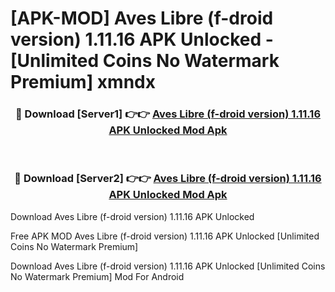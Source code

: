 # [APK-MOD] Aves Libre (f-droid version) 1.11.16 APK Unlocked - [Unlimited Coins No Watermark Premium] xmndx



<div align="center">
<h3>🔴 Download [Server1] 👉👉 <a href="https://momento.my/?title=Aves_Libre_(f-droid_version)_1.11.16_APK_Unlocked">Aves Libre (f-droid version) 1.11.16 APK Unlocked Mod Apk</a></h3><br>

<h3>🔴 Download [Server2] 👉👉 <a href="https://momento.my/?title=Aves_Libre_(f-droid_version)_1.11.16_APK_Unlocked">Aves Libre (f-droid version) 1.11.16 APK Unlocked Mod Apk</a></h3>
</div>



Download Aves Libre (f-droid version) 1.11.16 APK Unlocked 

Free APK MOD Aves Libre (f-droid version) 1.11.16 APK Unlocked [Unlimited Coins No Watermark Premium]

Download Aves Libre (f-droid version) 1.11.16 APK Unlocked [Unlimited Coins No Watermark Premium] Mod For Android
